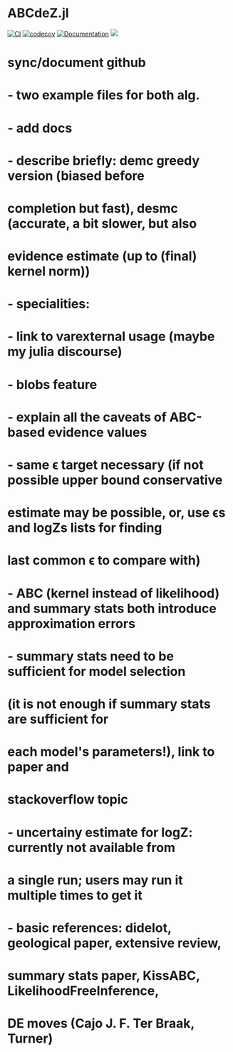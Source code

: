 # ABCdeZ.jl

[![CI](https://github.com/mauricelanghinrichs/ABCdeZ.jl/actions/workflows/CI.yml/badge.svg?branch=main)](https://github.com/mauricelanghinrichs/ABCdeZ.jl/actions/workflows/CI.yml)
[![codecov](https://codecov.io/gh/mauricelanghinrichs/ABCdeZ.jl/branch/main/graph/badge.svg?token=BZ86DWE65S)](https://codecov.io/gh/mauricelanghinrichs/ABCdeZ.jl)
[![Documentation](https://github.com/mauricelanghinrichs/ABCdeZ.jl/actions/workflows/Documentation.yml/badge.svg?branch=main)](https://github.com/mauricelanghinrichs/ABCdeZ.jl/actions/workflows/Documentation.yml)
[![](https://img.shields.io/badge/docs-dev-blue.svg)](https://mauricelanghinrichs.github.io/ABCdeZ.jl/dev/)
<!--- ACTIVATE THIS ONCE READY: [![](https://img.shields.io/badge/docs-stable-blue.svg)](https://mauricelanghinrichs.github.io/ABCdeZ.jl/stable/) --->

# sync/document github
# - two example files for both alg.
# - add docs
# - describe briefly: demc greedy version (biased before 
#   completion but fast), desmc (accurate, a bit slower, but also 
#   evidence estimate (up to (final) kernel norm))
# - specialities: 
#    - link to varexternal usage (maybe my julia discourse)
#    - blobs feature
# - explain all the caveats of ABC-based evidence values 
#    - same ϵ target necessary (if not possible upper bound conservative 
#       estimate may be possible, or, use ϵs and logZs lists for finding 
#       last common ϵ to compare with)
#    - ABC (kernel instead of likelihood) and summary stats both introduce approximation errors
#    - summary stats need to be sufficient for model selection 
#       (it is not enough if summary stats are sufficient for 
#        each model's parameters!), link to paper and 
#        stackoverflow topic
# - uncertainy estimate for logZ: currently not available from 
#   a single run; users may run it multiple times to get it
# - basic references: didelot, geological paper, extensive review,
#                     summary stats paper, KissABC, LikelihoodFreeInference,
#                       DE moves (Cajo J. F. Ter Braak, Turner)
